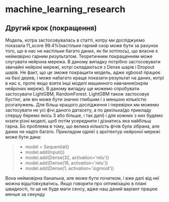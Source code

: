 # machine_learning_research
## Другий крок (покращення)
Модель, котра застосовувалась в статті, котру ми досліджуємо показала f1_score 99.4%(настільки гарний скор може бути за рахунок того, що в нас не настільки багато даних, як би хотілось), що власне є неймовірно гарним результатом. Теоретичним покращенням може слугувати нейрона мережа. В даному випадку потрібно застосовувати звичайні нейроні мережі, котрі складаються з Dense шарів і Dropout шарів. Не факт, що це зможе покращити модель, адже xgboost працює на базі дерев, і може набагато краще показати результат на даних, котрі в нас є, проте якщо взяти інші моделі машинного навчання(окрім нейроних мереж). В даному випадку ще можемо спробувати застосувати LightGBM, RandomForest. LightGBM також застосовує бустінг, але він може бути значно глибшим і з меншою кількістю розгалужень. Для більш кращого дослідження і перевірки ми можемо застосувати не усі фічі даного датасету, а по декілька(до прикладу спершу беремо якісь 3 або більше, і так далі) і для кожних з них будемо юзати різні моделі, щоб потім усереднити і дізнатись яка найбільш гарна. Бо проблема в тому, що велика кількість фічів була зібрана, але даних не надто багато.
Прикладом однієї з архітектур нейроної мережі може бути дана:
>* model = Sequential()
>* model.add(Input())
>* model.add(Dense(32, activation='relu'))
>* model.add(Dense(16, activation='relu'))
>* model.add(Dense(1, activation='sigmoid'))

Вона неймовірна банальна, але може бути початком, і вже далі від неї можна відштовхуватись.
Якщо говорити про оптимізацію в плані швидкості, то це не буде мати сенсу, адже наш даний варіант працює менше за секунду
